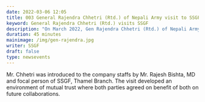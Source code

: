 ```yaml
---
date: 2022-03-06 12:05
title: 003 General Rajendra Chhetri (Rtd.) of Nepali Army visit to SSGF
keyword: General Rajendra Chhetri (Rtd.) visits SSGF
description: "On March 2022, Gen Rajendra Chhetri (Rtd.) of Nepali Army visited SSGF. "
duration: 45 minutes
mainimage: /img/gen-rajendra.jpg
writer: SSGF
draft: false
type: newsevents
---
```

Mr. Chhetri was introduced to the company staffs by Mr. Rajesh Bishta, MD and focal person of SSGF, Thamel Branch. The visit developed an environment of mutual trust where both parties agreed on benefit of both on future collaborations.